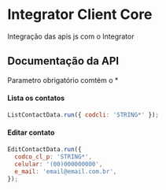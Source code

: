 # Integrator Client Core

Integração das apis js com o Integrator

## Documentação da API

Parametro obrigatório comtém o \*

#### Lista os contatos

```js
ListContactData.run({ codcli: 'STRING*' });
```

#### Editar contato

```js
EditContactData.run({
  codco_cl_p: 'STRING*',
  celular: '(00)000000000',
  e_mail: 'email@email.com.br',
});
```
